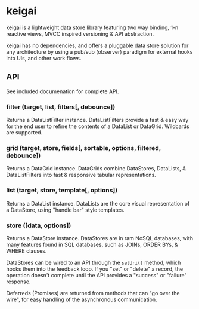 # keigai

keigai is a lightweight data store library featuring two way binding, 1-n reactive views, MVCC inspired versioning & API abstraction.

keigai has no dependencies, and offers a pluggable data store solution for any architecture by using a pub/sub (observer) paradigm for external hooks into UIs, and other work flows.

## API

See included documenation for complete API.

### filter (target, list, filters[, debounce])
Returns a DataListFilter instance. DataListFilters provide a fast & easy way for the end user to refine the contents of a DataList or DataGrid. Wildcards are supported.

### grid (target, store, fields[, sortable, options, filtered, debounce])
Returns a DataGrid instance. DataGrids combine DataStores, DataLists, & DataListFilters into fast & responsive tabular representations.

### list (target, store, template[, options])
Returns a DataList instance. DataLists are the core visual representation of a DataStore, using "handle bar" style templates.

### store ([data, options])
Returns a DataStore instance. DataStores are in ram NoSQL databases, with many features found in SQL databases, such as JOINs, ORDER BYs, & WHERE clauses.

DataStores can be wired to an API through the `setUri()` method, which hooks them into the feedback loop. If you "set" or "delete" a record, the operation doesn't complete until the API provides a "success" or "failure" response.

Deferreds (Promises) are returned from methods that can "go over the wire", for easy handling of the asynchronous communication.
